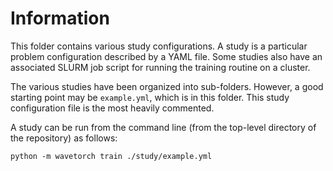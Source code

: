 # Information

This folder contains various study configurations. A study is a particular problem configuration described by a YAML file. Some studies also have an associated SLURM job script for running the training routine on a cluster.

The various studies have been organized into sub-folders. However, a good starting point may be `example.yml`, which is in this folder. This study configuration file is the most heavily commented.

A study can be run from the command line (from the top-level directory of the repository) as follows:

```
python -m wavetorch train ./study/example.yml
```

